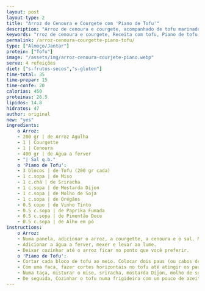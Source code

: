 ```yaml
---
layout: post
layout-type: 2
title: "Arroz de Cenoura e Courgete com 'Piano de Tofu'"
description: "Arroz de cenoura e courgete, acompanhado de tofu marinado e dourado"
keywords: "rroz de cenoura e courgete, Receita com tofu, Piano de tofu, Arroz saudável, Receita de arroz com legumes, Arroz com tofu, Tofu com sriracha, Receita de arroz vegano, Tofu marinado, Tofu na airfryer"
permalink: /arroz-cenoura-courgette-piano-tofu/
type: ["Almoço/Jantar"]
protein: ["Tofu"]
image: "/assets/img/arroz-cenoura-courjete-piano.webp"
serve: 4 refeições
diet: ["s-frutos-secos","s-gluten"]
time-total: 35
time-prepar: 15
time-confe: 20
calorias: 450
proteinas: 26.5
lipidos: 14.8
hidratos: 47
author: original
new: "yes"
ingredients:
    o Arroz:
    - 200 gr | de Arroz Agulha
    - 1 | Courgette
    - 1 | Cenoura
    - 400 gr | de Água a ferver
    - "| Sal q.b."
    o 'Piano de Tofu':
    - 3 blocos | de Tofu (200 gr cada)
    - 1 c.sopa | de Miso
    - 1 c.chá | de Sriracha
    - 1 c.sopa | de Mostarda Dijon
    - 1 c.sopa | de Molho de Soja
    - 1 c.sopa | de Orégãos
    - 0.5 copo | de Vinho Tinto
    - 0.5 c.sopa | de Paprika Fumada
    - 0.5 c.sopa | de Pimentão Doce
    - 0.5 c.sopa | de Alho em pó
instructions:
    o Arroz:
    - Numa panela, adicionar o arroz, a courgette, a cenoura e o sal. Misturar bem.
    - Adicionar a água a ferver, mexer e levar ao lume.
    - Deixar cozinhar até o arroz ficar no ponto que você preferir.
    o 'Piano de Tofu':
    - Cortar cada bloco de tofu ao meio. Colocar dois paus (ou cabos de colheres de pau) na bancada um de cada lado e o tofu entre eles.
    - Com uma faca, fazer cortes horizontais no tofu até atingir os paus, de modo a não cortar totalmente o tofu. Depois, virar o tofu ao contrário e fazer cortes diagonais, criando um efeito de acordeão.
    - Numa taça, misturar o miso, sriracha, mostarda Dijon, molho de soja, orégãos, vinho tinto, paprika fumada, pimentão doce e alho em pó. Colocar o tofu neste molho a marinar, durante uns 20 minutos.
    - De seguida, Cozinhar o tofu numa frigideira com um pouco de azeite até dourar de todos os lados ou, alternativamente, fazer na airfryer a 180º por 12 minutos.
---
```


